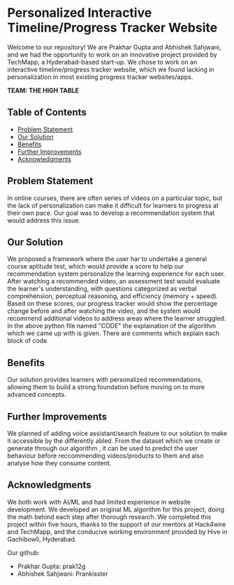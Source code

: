 # Personalized Interactive Timeline/Progress Tracker Website

Welcome to our repository! We are Prakhar Gupta and Abhishek Sahjwani, and we had the opportunity to work on an innovative project provided by TechMapp, a Hyderabad-based start-up. We chose to work on an interactive timeline/progress tracker website, which we found lacking in personalization in most existing progress tracker websites/apps.

**TEAM: THE HIGH TABLE**

## Table of Contents
- [Problem Statement](#problem-statement)
- [Our Solution](#our-solution)
- [Benefits](#benefits)
- [Further Improvements](#futher-improvements)
- [Acknowledgments](#acknowledgments)


## Problem Statement
In online courses, there are often series of videos on a particular topic, but the lack of personalization can make it difficult for learners to progress at their own pace. Our goal was to develop a recommendation system that would address this issue.

## Our Solution
We proposed a framework where the user har to undertake a general course aptitude test, which would provide a score to help our recommendation system personalize the learning experience for each user. After watching a recommended video, an assessment test would evaluate the learner's understanding, with questions categorized as verbal comprehension, perceptual reasoning, and efficiency (memory + speed). Based on these scores, our progress tracker would show the percentage change before and after watching the video, and the system would recommend additional videos to address areas where the learner struggled.
In the above python file named "CODE" the explaination of the algorithm which we came up with is given. There are comments which explain each block of code. 

## Benefits
Our solution provides learners with personalized recommendations, allowing them to build a strong foundation before moving on to more advanced concepts. 

## Further Improvements
We planned of adding voice assistant/search feature to our solution to make it accessible by the differently abled. From the dataset which we create or generate through our algorithm , it can be used to predict the user behaviour before reccommending videos/products to them and also analyse how they consume content. 

## Acknowledgments
We both work with AI/ML and had limited experience in website development. We developed an original ML algorithm for this project, doing the math behind each step after thorough research. We completed this project within five hours, thanks to the support of our mentors at Hack4wire and TechMapp, and the conducive working environment provided by Hive in Gachibowli, Hyderabad.

Our github: 
- Prakhar Gupta: prak12g
- Abhishek Sahjwani: Prankisster
